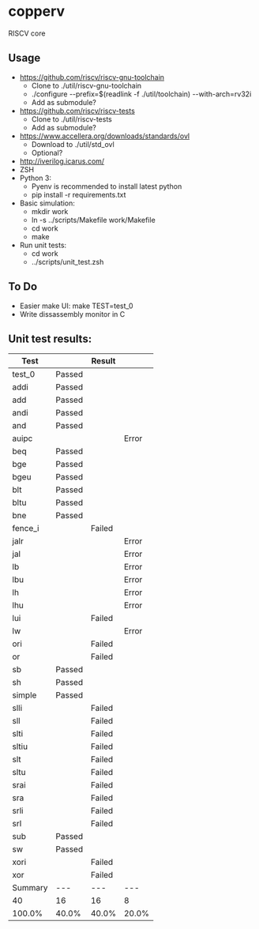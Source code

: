 # copperv
RISCV core

## Usage
- https://github.com/riscv/riscv-gnu-toolchain
  - Clone to ./util/riscv-gnu-toolchain
  - ./configure --prefix=$(readlink -f ./util/toolchain) --with-arch=rv32i
  - Add as submodule?
- https://github.com/riscv/riscv-tests
  - Clone to ./util/riscv-tests
  - Add as submodule?
- https://www.accellera.org/downloads/standards/ovl
  - Download to ./util/std_ovl
  - Optional?
- http://iverilog.icarus.com/
- ZSH
- Python 3:
  - Pyenv is recommended to install latest python
  - pip install -r requirements.txt
- Basic simulation:
  - mkdir work
  - ln -s ../scripts/Makefile work/Makefile
  - cd work
  - make
- Run unit tests:
  - cd work
  - ../scripts/unit_test.zsh

## To Do
- Easier make UI: make TEST=test_0
- Write dissassembly monitor in C

## Unit test results:

| Test    |        | Result   |       |
|---------|--------|----------|-------|
| test_0  | Passed |          |       |
| addi    | Passed |          |       |
| add     | Passed |          |       |
| andi    | Passed |          |       |
| and     | Passed |          |       |
| auipc   |        |          | Error |
| beq     | Passed |          |       |
| bge     | Passed |          |       |
| bgeu    | Passed |          |       |
| blt     | Passed |          |       |
| bltu    | Passed |          |       |
| bne     | Passed |          |       |
| fence_i |        | Failed   |       |
| jalr    |        |          | Error |
| jal     |        |          | Error |
| lb      |        |          | Error |
| lbu     |        |          | Error |
| lh      |        |          | Error |
| lhu     |        |          | Error |
| lui     |        | Failed   |       |
| lw      |        |          | Error |
| ori     |        | Failed   |       |
| or      |        | Failed   |       |
| sb      | Passed |          |       |
| sh      | Passed |          |       |
| simple  | Passed |          |       |
| slli    |        | Failed   |       |
| sll     |        | Failed   |       |
| slti    |        | Failed   |       |
| sltiu   |        | Failed   |       |
| slt     |        | Failed   |       |
| sltu    |        | Failed   |       |
| srai    |        | Failed   |       |
| sra     |        | Failed   |       |
| srli    |        | Failed   |       |
| srl     |        | Failed   |       |
| sub     | Passed |          |       |
| sw      | Passed |          |       |
| xori    |        | Failed   |       |
| xor     |        | Failed   |       |
| Summary | ---    | ---      | ---   |
| 40      | 16     | 16       | 8     |
| 100.0%  | 40.0%  | 40.0%    | 20.0% |

